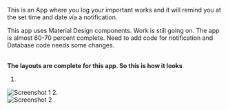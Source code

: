 This is an App where you log your important works and it will remind you at the set time and date via a notification.

This app uses Material Design components. Work is still going on. The app is almost 60-70 percent complete. 
Need to add code for notification and Database code needs some changes.
<br>
<br>

<b>The layouts are complete for this app. So this is how it looks</b>


1. <br>
![Screenshot 1](https://github.com/Asutosh11/RemindMeAt---Android-Reminder-App/blob/master/Screenshots/Main.png "") 2. <br>
![Screenshot 2](https://github.com/Asutosh11/RemindMeAt---Android-Reminder-App/blob/master/Screenshots/second.png "")
